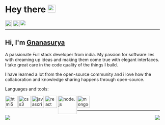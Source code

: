 # Hey there <img src="https://media.giphy.com/media/hvRJCLFzcasrR4ia7z/giphy.gif" width="25px">

<a href="https://www.linkedin.com/in/gnanasurya-sj-93021628" target="_blank">
  <img align="left" alt="Surya's LinkedIN" width="22px" src="https://raw.githubusercontent.com/peterthehan/peterthehan/master/assets/linkedin.svg" />
</a>

<a href="mailto:surya9901@gmail.com">
  <img align="left" alt="Surya's Mail" width="22px" src="https://img.icons8.com/color/48/000000/gmail-new.png" />
</a>

![](https://visitor-badge.glitch.me/badge?page_id=surya9901.surya9901)

<hr />

## Hi, I'm [Gnanasurya](https://gnanasurya.netlify.app/) 

A passionate Full stack developer from india. My passion for software lies with dreaming up ideas and making them come true with elegant interfaces. I take great care in the code quality of the things I build.

I have learned a lot from the open-source community and i love how the collaboration and knowledge sharing happens through open-source.

Languages and tools:

<img align="left" width="40px" alt="html5" src="https://img.icons8.com/color/48/000000/html-5--v1.png" />
<img align="left" width="40px" alt="css3" src="https://img.icons8.com/color/48/000000/css3.png" />
<img align="left" width="40px" alt="javascript" src="https://img.icons8.com/color/48/000000/javascript--v2.png"/>
<img align="left" width="40px" alt="react" src="https://img.icons8.com/office/16/000000/react.png" />
<img align="left" width="60px" alt="node.js" src="https://img.icons8.com/windows/32/000000/nodejs.png" />
<img align="left" width="40px" alt="mongodb" src="https://img.icons8.com/color/48/000000/mongodb.png" />

<br />
<br />

<hr />

<img src="https://github-readme-stats.vercel.app/api?username=surya9901&&show_icons=true&theme=gotham" align="left" />
<img src="https://github-readme-stats.vercel.app/api/top-langs/?username=surya9901&&show_icons=true&theme=gotham" align="right" />
